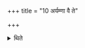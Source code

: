 +++
title = "10 अर्यम्णा वै ते"

+++

<details><summary>थिते</summary>

अर्यम्णा वै ते गृहपतिनार्ध्नुवंस्तेन सुवरायंस्तेनेमांल्लोकान्समतन्वन्निति प्रतिवचनः १०
</details>
